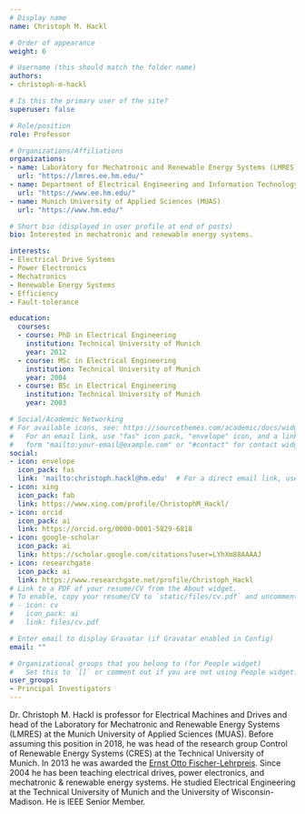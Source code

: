 ```yaml
---
# Display name
name: Christoph M. Hackl

# Order of appearance
weight: 6

# Username (this should match the folder name)
authors:
- christoph-m-hackl

# Is this the primary user of the site?
superuser: false

# Role/position
role: Professor

# Organizations/Affiliations
organizations:
- name: Laboratory for Mechatronic and Renewable Energy Systems (LMRES)
  url: "https://lmres.ee.hm.edu/"
- name: Department of Electrical Engineering and Information Technology (FK04)
  url: "https://www.ee.hm.edu/"
- name: Munich University of Applied Sciences (MUAS)
  url: "https://www.hm.edu/"

# Short bio (displayed in user profile at end of posts)
bio: Interested in mechatronic and renewable energy systems.

interests:
- Electrical Drive Systems
- Power Electronics
- Mechatronics
- Renewable Energy Systems
- Efficiency
- Fault-tolerance

education:
  courses:
  - course: PhD in Electrical Engineering
    institution: Technical University of Munich
    year: 2012
  - course: MSc in Electrical Engineering
    institution: Technical University of Munich
    year: 2004
  - course: BSc in Electrical Engineering
    institution: Technical University of Munich
    year: 2003

# Social/Academic Networking
# For available icons, see: https://sourcethemes.com/academic/docs/widgets/#icons
#   For an email link, use "fas" icon pack, "envelope" icon, and a link in the
#   form "mailto:your-email@example.com" or "#contact" for contact widget.
social:
- icon: envelope
  icon_pack: fas
  link: 'mailto:christoph.hackl@hm.edu'  # For a direct email link, use "mailto:test@example.org".
- icon: xing
  icon_pack: fab
  link: https://www.xing.com/profile/ChristophM_Hackl/
- icon: orcid
  icon_pack: ai
  link: https://orcid.org/0000-0001-5829-6818
- icon: google-scholar
  icon_pack: ai
  link: https://scholar.google.com/citations?user=LYhXm88AAAAJ
- icon: researchgate
  icon_pack: ai
  link: https://www.researchgate.net/profile/Christoph_Hackl
# Link to a PDF of your resume/CV from the About widget.
# To enable, copy your resume/CV to `static/files/cv.pdf` and uncomment the lines below.  
# - icon: cv
#   icon_pack: ai
#   link: files/cv.pdf

# Enter email to display Gravatar (if Gravatar enabled in Config)
email: ""

# Organizational groups that you belong to (for People widget)
#   Set this to `[]` or comment out if you are not using People widget.  
user_groups:
- Principal Investigators
---
```


Dr. Christoph M. Hackl is professor for Electrical Machines and Drives and head of the Laboratory for Mechatronic and Renewable Energy Systems (LMRES) at the Munich University of Applied Sciences (MUAS). Before assuming this position in 2018, he was head of the research group Control of Renewable Energy Systems (CRES) at the Technical University of Munich. In 2013 he was awarded the [Ernst Otto Fischer-Lehrpreis](https://www.lehren.tum.de/themen/lehrpreise/preistraeger/christoph-hackl/). Since 2004 he has been teaching electrical drives, power electronics, and mechatronic & renewable energy systems. He studied Electrical Engineering at the Technical University of Munich and the University of Wisconsin-Madison. He is IEEE Senior Member.
